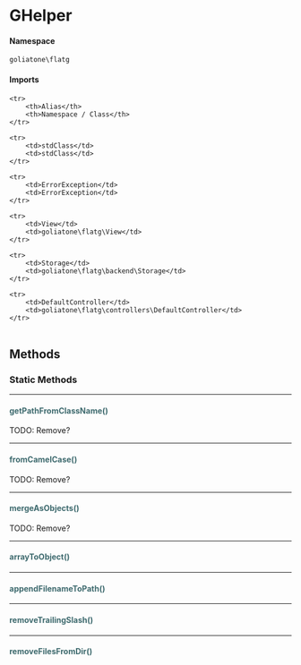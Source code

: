 # GHelper



#### Namespace

`goliatone\flatg`

#### Imports

<table>

	<tr>
		<th>Alias</th>
		<th>Namespace / Class</th>
	</tr>
	
	<tr>
		<td>stdClass</td>
		<td>stdClass</td>
	</tr>
	
	<tr>
		<td>ErrorException</td>
		<td>ErrorException</td>
	</tr>
	
	<tr>
		<td>View</td>
		<td>goliatone\flatg\View</td>
	</tr>
	
	<tr>
		<td>Storage</td>
		<td>goliatone\flatg\backend\Storage</td>
	</tr>
	
	<tr>
		<td>DefaultController</td>
		<td>goliatone\flatg\controllers\DefaultController</td>
	</tr>
	
</table>


## Methods
### Static Methods
<hr />

#### <span style="color:#3e6a6e;">getPathFromClassName()</span>

TODO: Remove?


<hr />

#### <span style="color:#3e6a6e;">fromCamelCase()</span>

TODO: Remove?


<hr />

#### <span style="color:#3e6a6e;">mergeAsObjects()</span>

TODO: Remove?


<hr />

#### <span style="color:#3e6a6e;">arrayToObject()</span>


<hr />

#### <span style="color:#3e6a6e;">appendFilenameToPath()</span>


<hr />

#### <span style="color:#3e6a6e;">removeTrailingSlash()</span>


<hr />

#### <span style="color:#3e6a6e;">removeFilesFromDir()</span>







